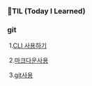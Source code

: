 ### 🌱TIL (Today I Learned)

###  git

​	1.[CLI 사용하기](./startcamp/CLI.md)

​	2.[마크다운사용](./startcamp/마크다운.md)

​	3.[git사용](./startcamp/git.md)



​	

